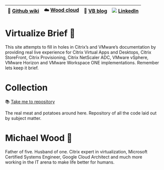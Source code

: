 |:newspaper: [Github wiki](https://github.com/virtualizebrief/home/wiki)|:cloud: [Wood cloud](https://marketplace.woodcloud.one/)|:convenience_store: [VB blog](https://virtualizebrief.woodcloud.one/)|![](https://i.stack.imgur.com/gVE0j.png) [LinkedIn](https://www.linkedin.com/in/michaelcharleswood/)|
|---|---|---|---|

# Virtualize Brief :briefcase:
This site attempts to fill in holes in Citrix’s and VMware’s documentation by providing real live experience for Citrix Virtual Apps and Desktops, Citrix StoreFront, Citrix Provisioning, Citrix NetScaler ADC, VMware vSphere, VMware Horizon and VMware Workspace ONE implementations. Remember lets keep it brief.

# Collection
:books: [Take me to repository](https://github.com/virtualizebrief/collection)

The real meat and potatoes around here. Repository of all the code laid out by subject matter.

# Michael Wood :runner:
Father of five. Husband of one. Citrix expert in virtualization, Microsoft Certified Systems Engineer, Google Cloud Architect and much more working in the IT arena to make life better for humans.
